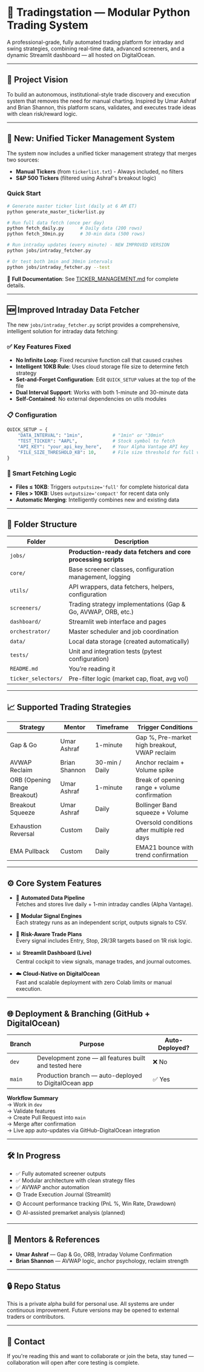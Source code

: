 # 🧠 Tradingstation — Modular Python Trading System

A professional-grade, fully automated trading platform for intraday and swing strategies, combining real-time data, advanced screeners, and a dynamic Streamlit dashboard — all hosted on DigitalOcean.

---

## 🎯 Project Vision

To build an autonomous, institutional-style trade discovery and execution system that removes the need for manual charting. Inspired by Umar Ashraf and Brian Shannon, this platform scans, validates, and executes trade ideas with clean risk/reward logic.

---

## 🚀 New: Unified Ticker Management System

The system now includes a unified ticker management strategy that merges two sources:

- **Manual Tickers** (from `tickerlist.txt`) - Always included, no filters
- **S&P 500 Tickers** (filtered using Ashraf's breakout logic)

### Quick Start
```bash
# Generate master ticker list (daily at 6 AM ET)
python generate_master_tickerlist.py

# Run full data fetch (once per day)
python fetch_daily.py      # Daily data (200 rows)
python fetch_30min.py      # 30-min data (500 rows)

# Run intraday updates (every minute) - NEW IMPROVED VERSION
python jobs/intraday_fetcher.py

# Or test both 1min and 30min intervals
python jobs/intraday_fetcher.py --test
```

📖 **Full Documentation**: See [TICKER_MANAGEMENT.md](TICKER_MANAGEMENT.md) for complete details.

---

## 🆕 Improved Intraday Data Fetcher

The new `jobs/intraday_fetcher.py` script provides a comprehensive, intelligent solution for intraday data fetching:

### ✅ Key Features Fixed
- **No Infinite Loop**: Fixed recursive function call that caused crashes
- **Intelligent 10KB Rule**: Uses cloud storage file size to determine fetch strategy
- **Set-and-Forget Configuration**: Edit `QUICK_SETUP` values at the top of the file
- **Dual Interval Support**: Works with both 1-minute and 30-minute data
- **Self-Contained**: No external dependencies on utils modules

### 📋 Configuration
```python
QUICK_SETUP = {
    "DATA_INTERVAL": "1min",           # "1min" or "30min" 
    "TEST_TICKER": "AAPL",             # Stock symbol to fetch
    "API_KEY": "your_api_key_here",    # Your Alpha Vantage API key
    "FILE_SIZE_THRESHOLD_KB": 10,      # File size threshold for full vs compact
}
```

### 🎯 Smart Fetching Logic
- **Files ≤ 10KB**: Triggers `outputsize='full'` for complete historical data
- **Files > 10KB**: Uses `outputsize='compact'` for recent data only
- **Automatic Merging**: Intelligently combines new and existing data

---

## 🧱 Folder Structure

| Folder | Description |
|--------|-------------|
| `jobs/` | **Production-ready data fetchers and core processing scripts** |
| `core/` | Base screener classes, configuration management, logging |
| `utils/` | API wrappers, data fetchers, helpers, configuration |
| `screeners/` | Trading strategy implementations (Gap & Go, AVWAP, ORB, etc.) |
| `dashboard/` | Streamlit web interface and pages |
| `orchestrator/` | Master scheduler and job coordination |
| `data/` | Local data storage (created automatically) |
| `tests/` | Unit and integration tests (pytest configuration) |
| `README.md` | You’re reading it |
| `ticker_selectors/` | Pre-filter logic (market cap, float, avg vol) |

---

## 📈 Supported Trading Strategies

| Strategy | Mentor | Timeframe | Trigger Conditions |
|---------|--------|-----------|--------------------|
| Gap & Go | Umar Ashraf | 1-minute | Gap %, Pre-market high breakout, VWAP reclaim |
| AVWAP Reclaim | Brian Shannon | 30-min / Daily | Anchor reclaim + Volume spike |
| ORB (Opening Range Breakout) | Umar Ashraf | 1-minute | Break of opening range + volume confirmation |
| Breakout Squeeze | Umar Ashraf | Daily | Bollinger Band squeeze + Volume |
| Exhaustion Reversal | Custom | Daily | Oversold conditions after multiple red days |
| EMA Pullback | Custom | Daily | EMA21 bounce with trend confirmation |

---

## ⚙️ Core System Features

- 🔁 **Automated Data Pipeline**  
  Fetches and stores live daily + 1-min intraday candles (Alpha Vantage).

- 🧠 **Modular Signal Engines**  
  Each strategy runs as an independent script, outputs signals to CSV.

- 🎯 **Risk-Aware Trade Plans**  
  Every signal includes Entry, Stop, 2R/3R targets based on 1R risk logic.

- 📊 **Streamlit Dashboard (Live)**  
  Central cockpit to view signals, manage trades, and journal outcomes.

- ☁️ **Cloud-Native on DigitalOcean**  
  Fast and scalable deployment with zero Colab limits or manual execution.

---

## 🌐 Deployment & Branching (GitHub + DigitalOcean)

| Branch | Purpose | Auto-Deployed? |
|--------|---------|----------------|
| `dev` | Development zone — all features built and tested here | ❌ No |
| `main` | Production branch — auto-deployed to DigitalOcean app | ✅ Yes |

**Workflow Summary**  
→ Work in `dev`  
→ Validate features  
→ Create Pull Request into `main`  
→ Merge after confirmation  
→ Live app auto-updates via GitHub-DigitalOcean integration

---

## 🛠️ In Progress

- ✅ Fully automated screener outputs
- ✅ Modular architecture with clean strategy files
- ✅ AVWAP anchor automation
- 🟡 Trade Execution Journal (Streamlit)
- 🟡 Account performance tracking (PnL %, Win Rate, Drawdown)
- 🟡 AI-assisted premarket analysis (planned)

---

## 📎 Mentors & References

- **Umar Ashraf** — Gap & Go, ORB, Intraday Volume Confirmation
- **Brian Shannon** — AVWAP logic, anchor psychology, reclaim strength

---

## 🔒 Repo Status

This is a private alpha build for personal use. All systems are under continuous improvement. Future versions may be opened to external traders or contributors.

---

## 💬 Contact

If you're reading this and want to collaborate or join the beta, stay tuned — collaboration will open after core testing is complete.

